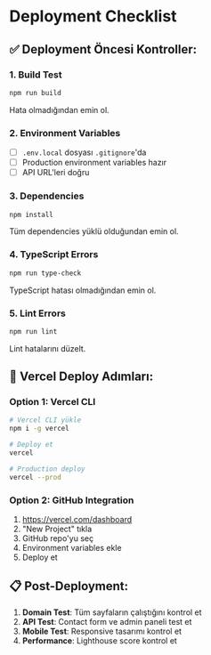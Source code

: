 # Deployment Checklist

## ✅ Deployment Öncesi Kontroller:

### 1. **Build Test**
```bash
npm run build
```
Hata olmadığından emin ol.

### 2. **Environment Variables**
- [ ] `.env.local` dosyası `.gitignore`'da
- [ ] Production environment variables hazır
- [ ] API URL'leri doğru

### 3. **Dependencies**
```bash
npm install
```
Tüm dependencies yüklü olduğundan emin ol.

### 4. **TypeScript Errors**
```bash
npm run type-check
```
TypeScript hatası olmadığından emin ol.

### 5. **Lint Errors**
```bash
npm run lint
```
Lint hatalarını düzelt.

## 🚀 Vercel Deploy Adımları:

### Option 1: Vercel CLI
```bash
# Vercel CLI yükle
npm i -g vercel

# Deploy et
vercel

# Production deploy
vercel --prod
```

### Option 2: GitHub Integration
1. https://vercel.com/dashboard
2. "New Project" tıkla
3. GitHub repo'yu seç
4. Environment variables ekle
5. Deploy et

## 📋 Post-Deployment:

1. **Domain Test**: Tüm sayfaların çalıştığını kontrol et
2. **API Test**: Contact form ve admin paneli test et
3. **Mobile Test**: Responsive tasarımı kontrol et
4. **Performance**: Lighthouse score kontrol et